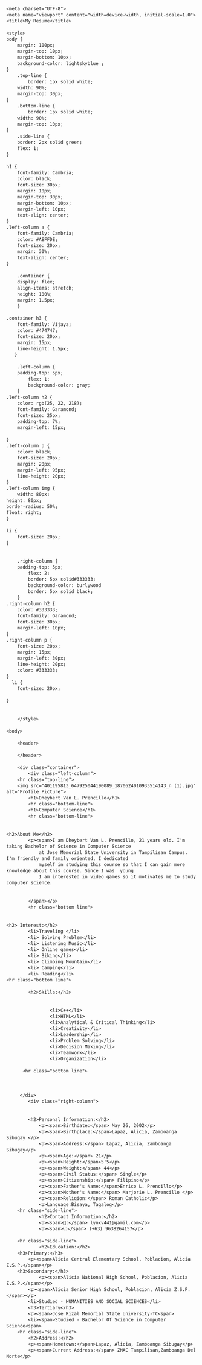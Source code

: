 
<html lang="en">

    <meta charset="UTF-8">
    <meta name="viewport" content="width=device-width, initial-scale=1.0">
    <title>My Resume</title>
   
    <style>
	body {
	    margin: 100px;
	    margin-top: 10px;
	    margin-bottom: 10px;
	    background-color: lightskyblue ;
	}
	    .top-line {
            border: 1px solid white;
	    width: 90%;
	    margin-top: 30px;
	}
	    .bottom-line {
            border: 1px solid white;
	    width: 90%;
	    margin-top: 10px;
	}
	    .side-line {
	    border: 2px solid green;
	    flex: 1;
	}

	h1 {
	    font-family: Cambria;
	    color: black;
	    font-size: 30px;
	    margin: 10px;
	    margin-top: 30px;
	    margin-bottom: 10px;
	    margin-left: 10px;
	    text-align: center;
	}
	.left-column a {
	    font-family: Cambria;
	    color: #AEFFDE;
	    font-size: 20px;
	    margin: 30%;
	    text-align: center;
	}

        .container {
	    display: flex;
	    align-items: stretch;
	    height: 100%;
	    margin: 1.5px;
        }

	.container h3 {
	    font-family: Vijaya;
	    color: #474747;
	    font-size: 20px;
	    margin: 15px;
	    line-height: 1.5px;
	   }

        .left-column {
	    padding-top: 5px;
            flex: 1;
            background-color: gray;
        }
	.left-column h2 {
	    color: rgb(25, 22, 218);
	    font-family: Garamond;
	    font-size: 25px;
	    padding-top: 7%;
	    margin-left: 15px;

	}
	.left-column p {
	    color: black;
	    font-size: 20px;
	    margin: 20px;
	    margin-left: 95px;
	    line-height: 20px;
	}
	.left-column img {
		width: 80px;
	height: 80px;
	border-radius: 50%;
	float: right;
	}
	
	li {
		font-size: 20px;
	}


        .right-column {
	    padding-top: 5px;
            flex: 2;  
			border: 5px solid#333333;
            background-color: burlywood
	        border: 5px solid black;
        }
	.right-column h2 {
	    color: #333333;
	    font-family: Garamond;
	    font-size: 30px;
	    margin-left: 10px;
	}
	.right-column p {
	    font-size: 20px;
	    margin: 15px;
	    margin-left: 30px;
	    line-height: 20px;
	    color: #333333;
	}
	  li {
	    font-size: 20px;

	}

		
		</style>
	
	<body>
	
		<header>
			
		</header>
	
		<div class="container">
			<div class="left-column">
		<hr class="top-line">
		<img src="401195813_647925044190089_1870624010933514143_n (1).jpg" alt="Profile Picture">
			<h1>Dheybert Van L. Prencillo</h1>
			<hr class="bottom-line">
			<h1>Computer Science</h1>
			<hr class="bottom-line">
		 
		
	<h2>About Me</h2>
			<p><span>I am Dheybert Van L. Prencillo, 21 years old. I'm taking Bachelor of Science in Computer Science 
				at Jose Memorial State University in Tampilisan Campus. I'm friendly and family oriented, I dedicated 
				myself in studying this course so that I can gain more knowledge about this course. Since I was  young 
				I am interested in video games so it motivates me to study computer science. 
			   
			
			</span></p>
			<hr class="bottom line">
			
		  
	<h2> Interest:</h2>
			<li>Traveling </li>
			<li> Solving Problem</li>
			<li> Listening Music</li>
			<li> Online games</li>
			<li> Biking</li>
			<li> Climbing Mountain</li>
			<li> Camping</li>
			<li> Reading</li>
	<hr class="bottom line">

			<h2>Skills:</h2>
	
		
					<li>C++</li>
					<li>HTML</li>
					<li>Analytical & Critical Thinking</li>
					<li>Creativity</li>
					<li>Leadership</li>
					<li>Problem Solving</li>
					<li>Decision Making</li>
					<li>Teamwork</li>
					<li>Organization</li>
					
		  <hr class="bottom line">
		  
	
	
		 </div>
			<div class="right-column">
				
				
			<h2>Personal Information:</h2>
				<p><span>Birthdate:</span> May 26, 2002</p>
				<p><span>Birthplace:</span>Lapaz, Alicia, Zamboanga Sibugay </p>
				<p><span>Address:</span> Lapaz, Alicia, Zamboanga Sibugay</p>
				<p><span>Age:</span> 21</p>
				<p><span>Height:</span>5'5</p>
				<p><span>Weight:</span> 44</p>
				<p><span>Civil Status:</span> Single</p>
				<p><span>Citizenship:</span> Filipino</p>
				<p><span>Father's Name:</span>Enrico L. Prencillo</p>
				<p><span>Mother's Name:</span> Marjorie L. Prencillo </p>
				<p><span>Religion:</span> Roman Catholic</p>
				<p>Language:Bisaya, Tagalog</p>
		<hr class="side-line">
				<h2>Contact Information:</h2>
				<p><span>📧:</span> lynxv441@gamil.com</p>
				<p><span>📞:</span> (+63) 9638264157</p>
				
		<hr class="side-line">
				<h2>Education:</h2>
		<h3>Primary:</h3>
			<p><span>Alicia Central Elementary School, Poblacion, Alicia Z.S.P.</span></p>
		<h3>Secondary:</h3>
				<p><span>Alicia National High School, Poblacion, Alicia Z.S.P.</span></p>
			<p><span>Alicia Senior High School, Poblacion, Alicia Z.S.P.</span></p>
			<li>Studied - HUMANITIES AND SOCIAL SCIENCES</li>
			<h3>Tertiary</h3>
			<p><span>Jose Rizal Memorial State University-TC<span>
			<li><span>Studied - Bachelor Of Science in Computer Science<span>
		<hr class="side-line">
			<h2>Address:</h2>
			<p><span>Hometown:</span>Lapaz, Alicia, Zamboanga Sibugay</p>
			<p><span>Current Address:</span> ZNAC Tampilisan,Zamboanga Del Norte</p>
			
			
	
				
	   
	   
